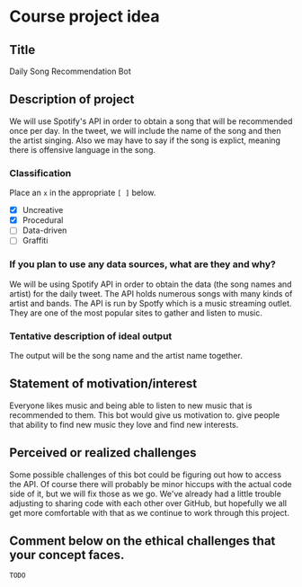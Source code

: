 # Course project idea

## Title

Daily Song Recommendation Bot

## Description of project

We will use Spotify's API in order to obtain a song that will be recommended once per day. In the tweet, we will include the name of the song and then the artist singing. Also we may have to say if the song is explict, meaning there is offensive language in the song.

### Classification

Place an `x` in the appropriate `[ ]` below.

- [x] Uncreative
- [X] Procedural
- [ ] Data-driven
- [ ] Graffiti

### If you plan to use any data sources, what are they and why?

We will be using Spotify API in order to obtain the data (the song names and artist) for the daily tweet. The API holds numerous songs with many kinds of artist and bands. The API is run by Spotfy which is a music streaming outlet. They are one of the most popular sites to gather and listen to music.

### Tentative description of ideal output

The output will be the song name and the artist name together.

## Statement of motivation/interest

Everyone likes music and being able to listen to new music that is recommended to them. This bot would give us motivation to. give people that ability to find new music they love and find new interests.

## Perceived or realized challenges

Some possible challenges of this bot could be figuring out how to access the API. Of course there will probably be minor hiccups with the actual code side of it, but we will fix those as we go. We've already had a little trouble adjusting to sharing code with each other over GitHub, but hopefully we all get more comfortable with that as we continue to work through this project.

## Comment below on the ethical challenges that your concept faces.

`TODO`